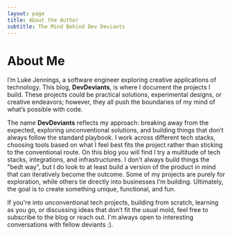 ```yaml
---
layout: page
title: About the Author
subtitle: The Mind Behind Dev Deviants
---
```


# About Me

I’m Luke Jennings, a software engineer exploring creative applications of technology. This blog, **DevDeviants**, is where I document the projects I build. These projects could be practical solutions, experimental designs, or creative endeavors; however, they all push the boundaries of my mind of what’s possible with code.

The name **DevDeviants** reflects my approach: breaking away from the expected, exploring unconventional solutions, and building things that don’t always follow the standard playbook. I work across different tech stacks, choosing tools based on what I feel best fits the project rather than sticking to the conventional route. On this blog you will find I try a multitude of tech stacks, integrations, and infrastructures. I don't always build things the "bedt way", but I do look to at least build a version of the product in mind that can iteratively become the outcome. Some of my projects are purely for exploration, while others tie directly into businesses I’m building. Ultimately, the goal is to create something unique, functional, and fun.

If you're into unconventional tech projects, building from scratch, learning as you go, or discussing ideas that don’t fit the usual mold, feel free to subscribe to the blog or reach out. I'm always open to interesting conversations with fellow deviants :).
